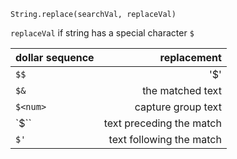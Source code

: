 `String.replace(searchVal, replaceVal)`

`replaceVal` if string has a special character `$`

|dollar sequence|replacement|
|---|---:|
|`$$`|'$'|
|`$&`|the matched text|
|`$<num>`|capture group text|
|`$\``|text preceding the match|
|`$'`|text following the match|